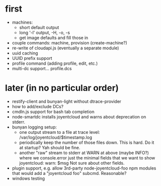 # first

- machines:
    - short default output
    - long '-l' output, -H, -o, -s
    - get image defaults and fill those in
- couple commands: machine, provision (create-machine?)
- re-write of cloudapi.js (eventually a separate module)
- uuid caching
- UUID prefix support
- profile command (adding profile, edit, etc.)
- multi-dc support... profile.dcs



# later (in no particular order)

- restify-client and bunyan-light without dtrace-provider
- how to add/exclude DCs?
- cmdln.js support for bash tab completion
- node-smartdc installs joyentcloud and warns about deprecation on stderr.
- bunyan logging setup:
    - one output stream to a file at trace level:
      /var/log/joyentcloud/$timestamp.log
    - periodically keep the number of those files down. This is hard. Do it
      at startup? Yah should be fine.
    - another "raw" stream to stderr at WARN at above (maybe INFO?)
      where we console.error just the minimal fields that we want to show
        joyentcloud: warn: $msg
      Not sure about other fields.
- plugin support, e.g. allow 3rd-party node-joyentcloud-foo npm modules that would
  add a "joyentcloud foo" subcmd. Reasonable?
- windows testing

